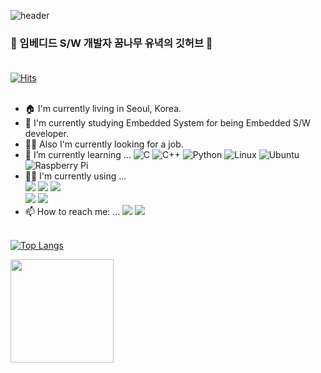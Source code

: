 ![header](https://capsule-render.vercel.app/api?type=rounded&color=timeAuto&height=300&section=header&text=YuNyuk&fontSize=70&)

### 👋 임베디드 S/W 개발자 꿈나무 유녁의 깃허브 👋 <br> <br>

[![Hits](https://hits.seeyoufarm.com/api/count/incr/badge.svg?url=https%3A%2F%2Fgithub.com%2FYuNyuk&count_bg=%2379C83D&title_bg=%23555555&icon=huawei.svg&icon_color=%23FFFAFA&title=hits&edge_flat=false)](https://hits.seeyoufarm.com) <br> <br>
 
- 🏠 I'm currently living in Seoul, Korea.
- 🏫 I'm currently studying Embedded System for being Embedded S/W developer.
- 🧑‍💼 Also I'm currently looking for a job.
- 🌱 I’m currently learning ...   ![C](https://img.shields.io/badge/c-%2300599C.svg?style=for-the-badge&logo=c&logoColor=white)</a> ![C++](https://img.shields.io/badge/c++-%2300599C.svg?style=for-the-badge&logo=c%2B%2B&logoColor=white)</a> ![Python](https://img.shields.io/badge/python-3670A0?style=for-the-badge&logo=python&logoColor=ffdd54) ![Linux](https://img.shields.io/badge/Linux-FCC624?style=for-the-badge&logo=linux&logoColor=black)</a> ![Ubuntu](https://img.shields.io/badge/Ubuntu-E95420?style=for-the-badge&logo=ubuntu&logoColor=white)</a> ![Raspberry Pi](https://img.shields.io/badge/-RaspberryPi-C51A4A?style=for-the-badge&logo=Raspberry-Pi)
- 👨‍💻 I'm currently using ... <br><img src="https://img.shields.io/badge/Visual Studio-5C2D91?style=for-the-badge&logo=Visual Studio&logoColor=white"></a> <img src="https://img.shields.io/badge/Pycharm-000000?style=for-the-badge&logo=Pycharm&logoColor=white"> <img src="https://img.shields.io/badge/Visual Studio Code-007ACC?style=for-the-badge&logo=Visual Studio Code&logoColor=white"> <br><img src="https://img.shields.io/badge/Arduino-00878F?style=for-the-badge&logo=Arduino&logoColor=white"> <img src="https://img.shields.io/badge/stmicroelectronics-03234B?style=for-the-badge&logo=stmicroelectronics&logoColor=white"> 
- 📫 How to reach me: ... <a href="mailto:hsw970321@gmail.com"><img src="https://img.shields.io/badge/Gmail-EA4335?style=flat-square&logo=Gmail&logoColor=white&link=mailto:hsw970321@gmail.com"/></a> <a href="mailto:hsw0321@naver.com"><img src="https://img.shields.io/badge/Naver-03C75A?style=flat-square&logo=Naver&logoColor=white&link=mailto:hsw0321@naver.com"/></a> <br> <br>

[![Top Langs](https://github-readme-stats.vercel.app/api/top-langs/?username=YuNyuk)](https://github.com/anuraghazra/github-readme-stats)

<img align='center' src="https://github-readme-stats.vercel.app/api?username=YuNyuk" height="165">
